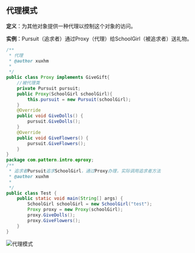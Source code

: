 ## 代理模式

**定义**：为其他对象提供一种代理以控制这个对象的访问。

**实例**：Pursuit（追求者）通过Proxy（代理）给SchoolGirl（被追求者）送礼物。

```java
/**
 * 代理
 * @author xuxhm
 *
 */
public class Proxy implements GiveGift{
	//被代理类
	private Pursuit pursuit;
	public Proxy(SchoolGirl schoolGirl){
		this.pursuit = new Pursuit(schoolGirl);
	}
	@Override
	public void GiveDolls() {
		pursuit.GiveDolls();
	}
	@Override
	public void GiveFlowers() {
		pursuit.GiveFlowers();
	}
}
package com.pattern.intro.eproxy;
/**
 * 追求者Pursuit追求SchoolGirl，通过Proxy办理，实际调用追求者方法
 * @author xuxhm
 *
 */
public class Test {
	public static void main(String[] args) {
		SchoolGirl schoolGirl = new SchoolGirl("test");
		Proxy proxy = new Proxy(schoolGirl);
		proxy.GiveDolls();
		proxy.GiveFlowers();
	}
}
```

![代理模式](https://github.com/xuxh0622/learn-designpattern/blob/master/image/dproxy.png)